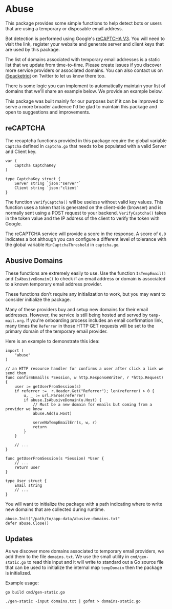 # Abuse
This package provides some simple functions to help detect bots or users that are using a temporary or disposable email address.

Bot detection is performed using Google's [reCAPTCHA V3](https://developers.google.com/recaptcha/intro).  You will need to visit the link, register your website and generate server and client keys that are used by this package.

The list of domains associated with temporary email addresses is a static list that we update from time-to-time.  Please create issues if you discover more service providers or associated domains.  You can also contact us on [@packetriot](https://twitter.com/packetriot) on Twitter to let us know there too.  

There is some logic you can implement to automatically maintain your list of domains that we'll share an example below.  We provide an example below.

This package was built mainly for our purposes but if it can be improved to serve a more broader audience I'd be glad to maintain this package and open to suggestions and improvements.

## reCAPTCHA
The recaptcha functions provided in this package require the global variable `Captcha` defined in `captcha.go` that needs to be populated with a valid Server and Client key.  

```
var (
	Captcha CaptchaKey
)

type CaptchaKey struct {
	Server string `json:"server"`
	Client string `json:"client`
}
```

The function `VerifyCaptcha()` will be useless without valid key values.  This function uses a token that is generated on the client-side (browser) and is normally sent using a POST request to your backend.  `VerifyCaptcha()` takes in the token value and the IP address of the client to verify the token with Google.  

The reCAPTCHA service will provide a score in the response.  A score of `0.0` indicates a bot although you can configure a different level of tolerance with the global variable `MinCaptchaThreshold` in `captcha.go`.

## Abusive Domains
These functions are extremely easily to use.  Use the function `IsTempEmail()` and `IsAbusiveDomain()` to check if an email address or domain is associated to a known temporary email address provider.  

These functions don't require any initialization to work, but you may want to consider initialize the package.  

Many of these providers buy and setup new domains for their email addresses.  However, the service is still being hosted and served by `temp-mail.org`.  If you're onboarding process includes an email confirmation link, many times the `Referrer` in those HTTP GET requests will be set to the primary domain of the temporary email provider.

Here is an example to demonstrate this idea:

```
import (
	"abuse"
)

// an HTTP resource handler for confirms a user after click a link we send them
func confirmEmail(s *Session, w http.ResponseWriter, r *http.Request) {
	user := getUserFromSession(s)
	if referrer :=  r.Header.Get("Referrer"); len(referrer) > 0 {
		u, _ := url.Parse(referrer)
		if abuse.IsAbusiveDomain(u.Host) {
			// Must be a new domain for emails but coming from a provider we know
			abuse.Add(u.Host)

			serveNoTempEmailErr(s, w, r)
			return
		}
	}

	// ...
}

func getUserFromSession(s *Session) *User {
	// ...
	return user
}

type User struct {
	Email string
	// ...
}

```

You will want to initialize the package with a path indicating where to write new domains that are collected during runtime.

```
abuse.Init("/path/to/app-data/abusive-domains.txt"
defer abuse.Close()
```

## Updates

As we discover more domains associated to temporary email providers, we add them to the file `domains.txt`.  We use the small utility in `cmd/gen-static.go` to read this input and it will write to standard out a Go source file that can be used to initialize the internal map `tempDomain` then the package is initialized. 

Example usage:
```
go build cmd/gen-static.go

./gen-static -input domains.txt | gofmt > domains-static.go
```

